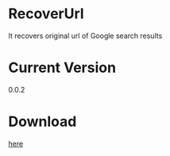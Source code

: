 RecoverUrl
==========

It recovers original url of Google search results

Current Version
===============
0.0.2

Download
========
[here][1]

  [1]:https://github.com/juffy/RecoverUrl/raw/master/recover_url.crx
